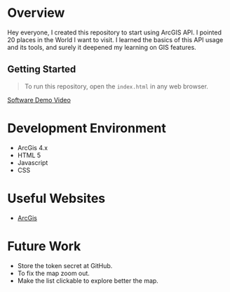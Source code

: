 # Overview

Hey everyone, I created this repository to start using ArcGIS API. I pointed 20 places in the World I want to visit. I learned the basics of this API usage and its tools, and surely it deepened my learning on GIS features.

## Getting Started

> To run this repository, open the `index.html` in any web browser.


[Software Demo Video](https://youtu.be/smQudL9MdJE)

# Development Environment

* ArcGis 4.x
* HTML 5
* Javascript
* CSS

# Useful Websites

* [ArcGis](https://developers.arcgis.com/javascript/latest/)

# Future Work

* Store the token secret at GitHub.
* To fix the map zoom out.
* Make the list clickable to explore better the map.